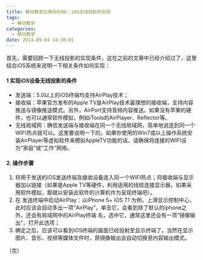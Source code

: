 ```yaml
---
title: 移动教育应用系列06：iOS无线投影的实现
tags:
  - 移动教学
categories:
  - 移动教学
date: 2014-09-04 14:38:01
---
```


首先，需要回顾一下无线投影的实现条件，这在之前的文章中已经介绍过了，这里结合iOS系统来说明一下相关条件如何实现：

#### 1 实现iOS设备无线投影的条件

*   发送端：5.0以上的iOS终端均支持AirPlay技术；
*   接收端：苹果官方发布的Apple TV是AirPlay技术最理想的接收端，支持内容推送与镜像推送模式。另外，AirPort支持音频内容推送。如果没有苹果的硬件，也可以通常软件模拟，例如iTools的AirPlayer、Reflector等。
*   无线局域网：确信发送端与接收端在同一个无线局域网，简单地说连到同一个WIFI热点就可以。这里要说明一下的，如果你使用的Win7或以上操作系统安装AirPlayer等虚拟软件来模拟AppleTV功能的话，请确保将连接的WIFI设为“家庭”或“工作”网络。
<!--More-->
#### 2\. 操作步骤

1.  将用于发送的iOS发送终端及接收设备连入同一个WIFI热点；将接收端与显示器加以链接（如果是Apple TV等硬件，利用适用的线缆连接显示器，如果采用软件模拟，那就以安装此软件的计算机作为呈现终端吧）。
2.  在 发送终端中启动AirPlay：以iPhone 5+ iOS 7.1 为例，上滑显示控制中心，此时应该会自动多出一项“AirPlay”，单击它，会看到除了默认的iphone之外，还会有局域网中的AirPlay终端 名，选中它，通常这里还会有一项“镜像输出”，打开此选项；
3.  确定之后，应该可以看到iOS终端的画面已经投射至显示终端了。当然在显示图片、音乐、视频等媒体文件时，原镜像输出会自动切换至内容输出模式。

（完）